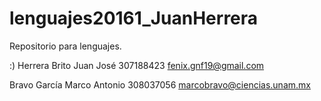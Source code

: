 # lenguajes20161_JuanHerrera
Repositorio para lenguajes.

:)	Herrera Brito Juan José 307188423 fenix.gnf19@gmail.com

Bravo García Marco Antonio 308037056  marcobravo@ciencias.unam.mx
